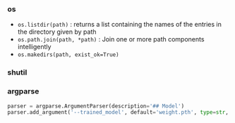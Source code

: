 ### os 
- `os.listdir(path)` : returns a list containing the names of the entries in the directory given by path
- `os.path.join(path, *path)` : Join one or more path components intelligently
- `os.makedirs(path, exist_ok=True)`

### shutil


### argparse
```Python
parser = argparse.ArgumentParser(description='## Model')
parser.add_argument('--trained_model', default='weight.pth', type=str, help='pretrained model')
```
